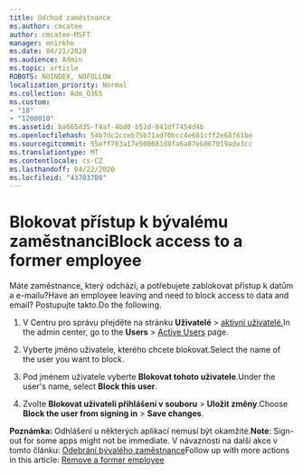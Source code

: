 ```yaml
---
title: Odchod zaměstnance
ms.author: cmcatee
author: cmcatee-MSFT
manager: mnirkhe
ms.date: 04/21/2020
ms.audience: Admin
ms.topic: article
ROBOTS: NOINDEX, NOFOLLOW
localization_priority: Normal
ms.collection: Adm_O365
ms.custom:
- "18"
- "1200010"
ms.assetid: ba665d35-f4af-4bd0-b52d-841df7454d4b
ms.openlocfilehash: 54b7dc2cceb75b71ad70bcc4e681cff2e68f61be
ms.sourcegitcommit: 55eff703a17e500681d8fa6a87eb067019ade3cc
ms.translationtype: MT
ms.contentlocale: cs-CZ
ms.lasthandoff: 04/22/2020
ms.locfileid: "43703708"
---
```

# <a name="block-access-to-a-former-employee"></a><span data-ttu-id="2af5e-102">Blokovat přístup k bývalému zaměstnanci</span><span class="sxs-lookup"><span data-stu-id="2af5e-102">Block access to a former employee</span></span>

<span data-ttu-id="2af5e-103">Máte zaměstnance, který odchází, a potřebujete zablokovat přístup k datům a e-mailu?</span><span class="sxs-lookup"><span data-stu-id="2af5e-103">Have an employee leaving and need to block access to data and email?</span></span> <span data-ttu-id="2af5e-104">Postupujte takto.</span><span class="sxs-lookup"><span data-stu-id="2af5e-104">Do the following.</span></span>
  
1. <span data-ttu-id="2af5e-105">V Centru pro správu přejděte na stránku **Uživatelé** \> [aktivní uživatelé.](https://go.microsoft.com/fwlink/p/?linkid=834822)</span><span class="sxs-lookup"><span data-stu-id="2af5e-105">In the admin center, go to the **Users** \> [Active Users](https://go.microsoft.com/fwlink/p/?linkid=834822) page.</span></span>

2. <span data-ttu-id="2af5e-106">Vyberte jméno uživatele, kterého chcete blokovat.</span><span class="sxs-lookup"><span data-stu-id="2af5e-106">Select the name of the user you want to block.</span></span>

3. <span data-ttu-id="2af5e-107">Pod jménem uživatele vyberte **Blokovat tohoto uživatele**.</span><span class="sxs-lookup"><span data-stu-id="2af5e-107">Under the user's name, select **Block this user**.</span></span>

4. <span data-ttu-id="2af5e-108">Zvolte **Blokovat uživateli přihlášení v souboru** \> **Uložit změny**.</span><span class="sxs-lookup"><span data-stu-id="2af5e-108">Choose **Block the user from signing in** \> **Save changes**.</span></span>

<span data-ttu-id="2af5e-109">**Poznámka:** Odhlášení u některých aplikací nemusí být okamžité.</span><span class="sxs-lookup"><span data-stu-id="2af5e-109">**Note**: Sign-out for some apps might not be immediate.</span></span> <span data-ttu-id="2af5e-110">V návaznosti na další akce v tomto článku: [Odebrání bývalého zaměstnance](https://docs.microsoft.com/office365/admin/add-users/remove-former-employee)</span><span class="sxs-lookup"><span data-stu-id="2af5e-110">Follow up with more actions in this article: [Remove a former employee](https://docs.microsoft.com/office365/admin/add-users/remove-former-employee)</span></span>